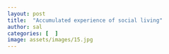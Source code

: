 ```yaml
---
layout: post
title:  "Accumulated experience of social living"
author: sal
categories: [  ]
image: assets/images/15.jpg
---
```

